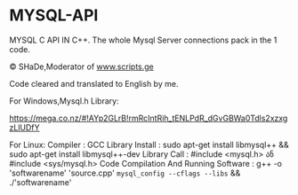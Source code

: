 # MYSQL-API
MYSQL C API IN C++. The whole Mysql Server connections pack in the 1 code.



© SHaDe,Moderator of www.scripts.ge



Code cleared and translated to English by me.



For Windows,Mysql.h Library:


https://mega.co.nz/#!AYp2GLrB!rmRcIntRih_tENLPdR_dGvGBWa0Tdls2xzxgzLlUDfY


For Linux:
Compiler : GCC
    Library Install : sudo apt-get install libmysql++ && sudo apt-get install libmysql++-dev
    Library Call : #include <mysql.h> ან #include <sys/mysql.h>
    Code Compilation And Running Software : g++ -o 'softwarename' 'source.cpp' `mysql_config --cflags --libs` && ./'softwarename'
  
